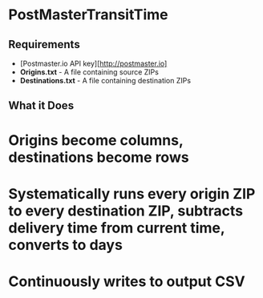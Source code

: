 PostMasterTransitTime
=====================

## Requirements ##
* [Postmaster.io API key][http://postmaster.io]
* **Origins.txt** - A file containing source ZIPs
* **Destinations.txt** - A file containing destination ZIPs

## What it Does ##
# Origins become columns, destinations become rows
# Systematically runs every origin ZIP to every destination ZIP, subtracts delivery time from current time, converts to days
# Continuously writes to output CSV

